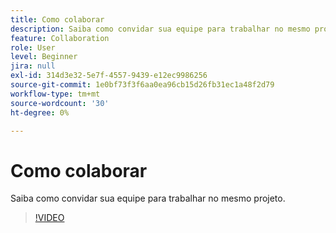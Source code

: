 ```yaml
---
title: Como colaborar
description: Saiba como convidar sua equipe para trabalhar no mesmo projeto
feature: Collaboration
role: User
level: Beginner
jira: null
exl-id: 314d3e32-5e7f-4557-9439-e12ec9986256
source-git-commit: 1e0bf73f3f6aa0ea96cb15d26fb31ec1a48f2d79
workflow-type: tm+mt
source-wordcount: '30'
ht-degree: 0%

---
```


# Como colaborar

Saiba como convidar sua equipe para trabalhar no mesmo projeto.

>[!VIDEO](https://video.tv.adobe.com/v/3420253?quality=12&learn=on&hidetitle=true)
